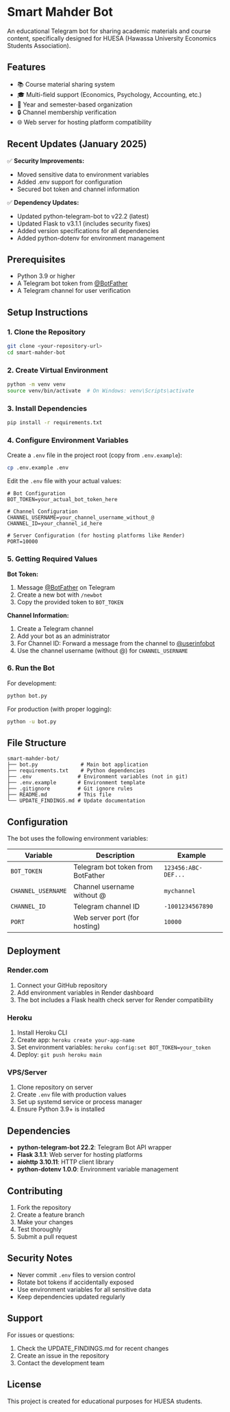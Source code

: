 # Smart Mahder Bot

An educational Telegram bot for sharing academic materials and course content, specifically designed for HUESA (Hawassa University Economics Students Association).

## Features

- 📚 Course material sharing system
- 🎓 Multi-field support (Economics, Psychology, Accounting, etc.)
- 📖 Year and semester-based organization
- 🔒 Channel membership verification
- 🌐 Web server for hosting platform compatibility

## Recent Updates (January 2025)

✅ **Security Improvements:**
- Moved sensitive data to environment variables
- Added .env support for configuration
- Secured bot token and channel information

✅ **Dependency Updates:**
- Updated python-telegram-bot to v22.2 (latest)
- Updated Flask to v3.1.1 (includes security fixes)
- Added version specifications for all dependencies
- Added python-dotenv for environment management

## Prerequisites

- Python 3.9 or higher
- A Telegram bot token from [@BotFather](https://t.me/BotFather)
- A Telegram channel for user verification

## Setup Instructions

### 1. Clone the Repository
```bash
git clone <your-repository-url>
cd smart-mahder-bot
```

### 2. Create Virtual Environment
```bash
python -m venv venv
source venv/bin/activate  # On Windows: venv\Scripts\activate
```

### 3. Install Dependencies
```bash
pip install -r requirements.txt
```

### 4. Configure Environment Variables

Create a `.env` file in the project root (copy from `.env.example`):

```bash
cp .env.example .env
```

Edit the `.env` file with your actual values:

```env
# Bot Configuration
BOT_TOKEN=your_actual_bot_token_here

# Channel Configuration  
CHANNEL_USERNAME=your_channel_username_without_@
CHANNEL_ID=your_channel_id_here

# Server Configuration (for hosting platforms like Render)
PORT=10000
```

### 5. Getting Required Values

**Bot Token:**
1. Message [@BotFather](https://t.me/BotFather) on Telegram
2. Create a new bot with `/newbot`
3. Copy the provided token to `BOT_TOKEN`

**Channel Information:**
1. Create a Telegram channel
2. Add your bot as an administrator
3. For Channel ID: Forward a message from the channel to [@userinfobot](https://t.me/userinfobot)
4. Use the channel username (without @) for `CHANNEL_USERNAME`

### 6. Run the Bot

For development:
```bash
python bot.py
```

For production (with proper logging):
```bash
python -u bot.py
```

## File Structure

```
smart-mahder-bot/
├── bot.py              # Main bot application
├── requirements.txt    # Python dependencies
├── .env               # Environment variables (not in git)
├── .env.example       # Environment template
├── .gitignore         # Git ignore rules
├── README.md          # This file
└── UPDATE_FINDINGS.md # Update documentation
```

## Configuration

The bot uses the following environment variables:

| Variable | Description | Example |
|----------|-------------|---------|
| `BOT_TOKEN` | Telegram bot token from BotFather | `123456:ABC-DEF...` |
| `CHANNEL_USERNAME` | Channel username without @ | `mychannel` |
| `CHANNEL_ID` | Telegram channel ID | `-1001234567890` |
| `PORT` | Web server port (for hosting) | `10000` |

## Deployment

### Render.com
1. Connect your GitHub repository
2. Add environment variables in Render dashboard
3. The bot includes a Flask health check server for Render compatibility

### Heroku
1. Install Heroku CLI
2. Create app: `heroku create your-app-name`
3. Set environment variables: `heroku config:set BOT_TOKEN=your_token`
4. Deploy: `git push heroku main`

### VPS/Server
1. Clone repository on server
2. Create `.env` file with production values
3. Set up systemd service or process manager
4. Ensure Python 3.9+ is installed

## Dependencies

- **python-telegram-bot 22.2**: Telegram Bot API wrapper
- **Flask 3.1.1**: Web server for hosting platforms
- **aiohttp 3.10.11**: HTTP client library
- **python-dotenv 1.0.0**: Environment variable management

## Contributing

1. Fork the repository
2. Create a feature branch
3. Make your changes
4. Test thoroughly
5. Submit a pull request

## Security Notes

- Never commit `.env` files to version control
- Rotate bot tokens if accidentally exposed
- Use environment variables for all sensitive data
- Keep dependencies updated regularly

## Support

For issues or questions:
1. Check the UPDATE_FINDINGS.md for recent changes
2. Create an issue in the repository
3. Contact the development team

## License

This project is created for educational purposes for HUESA students.